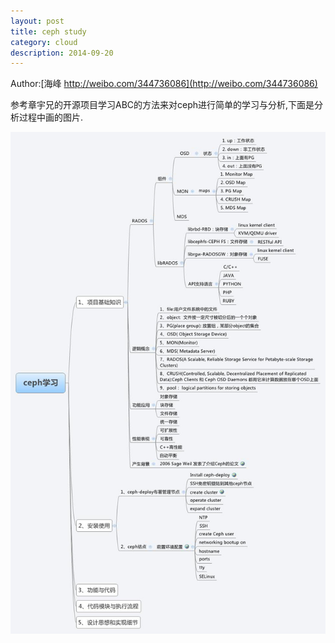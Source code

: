 ```yaml
---
layout: post
title: ceph study
category: cloud
description: 2014-09-20
---
```


Author:[海峰 http://weibo.com/344736086](http://weibo.com/344736086)


参考章宇兄的开源项目学习ABC的方法来对ceph进行简单的学习与分析,下面是分析过程中画的图片.

![ceph](/images/githubpages/ceph_learn.jpg)
